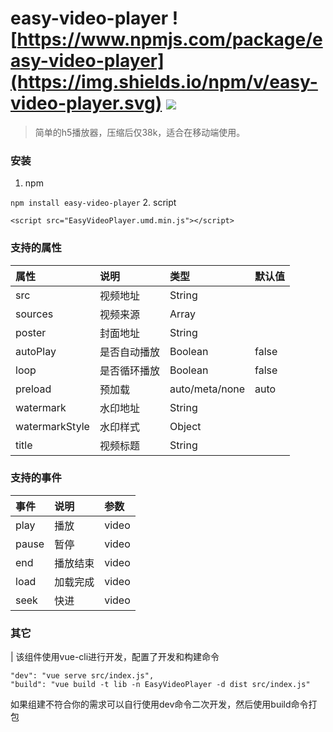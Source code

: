 # easy-video-player ![https://www.npmjs.com/package/easy-video-player](https://img.shields.io/npm/v/easy-video-player.svg) ![](https://img.shields.io/badge/build-passing-brightgreen.svg)
>简单的h5播放器，压缩后仅38k，适合在移动端使用。

### 安装
1. npm

``` npm install easy-video-player ```
2. script

``` <script src="EasyVideoPlayer.umd.min.js"></script> ```

### 支持的属性
| 属性 | 说明 | 类型 | 默认值 |
| :-----| :-----| :-----| :----- |
| src | 视频地址 |String |  |
| sources | 视频来源 | Array |
| poster | 封面地址 | String | 
| autoPlay | 是否自动播放 | Boolean | false
| loop | 是否循环播放 | Boolean | false
| preload | 预加载 | auto/meta/none | auto
| watermark | 水印地址 | String |
| watermarkStyle | 水印样式 | Object |
| title | 视频标题 | String |

### 支持的事件
| 事件 | 说明 | 参数
| :---- | :---- | :----
| play | 播放 | video
| pause | 暂停| video
| end | 播放结束 | video
| load | 加载完成 | video
| seek | 快进 | video

### 其它
| 该组件使用vue-cli进行开发，配置了开发和构建命令
```
"dev": "vue serve src/index.js",
"build": "vue build -t lib -n EasyVideoPlayer -d dist src/index.js"
```
如果组建不符合你的需求可以自行使用dev命令二次开发，然后使用build命令打包





